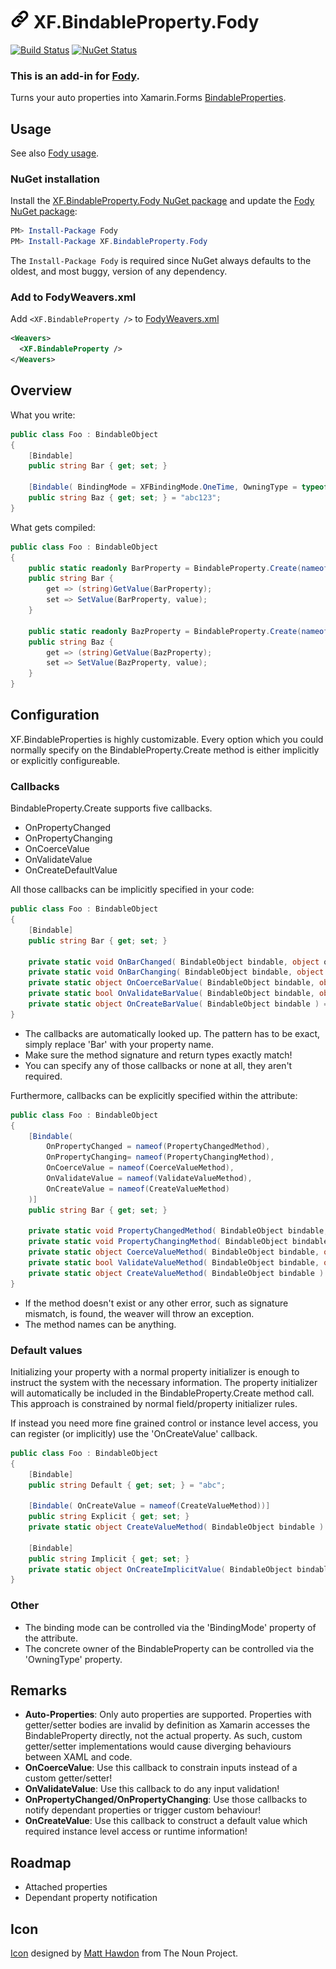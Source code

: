 # <img src="/Icon.png" height="30px"> XF.BindableProperty.Fody

[![Build Status]()]()
[![NuGet Status](https://img.shields.io/nuget/v/XF.BindableProperty.Fody.svg)](https://nuget.org/packages/XF.BindableProperty.Fody/)

### This is an add-in for [Fody](https://github.com/Fody/Home/).

Turns your auto properties into Xamarin.Forms [BindableProperties](https://docs.microsoft.com/de-de/dotnet/api/xamarin.forms.bindableproperty?view=xamarin-forms).

## Usage

See also [Fody usage](https://github.com/Fody/Home/blob/master/pages/usage.md).


### NuGet installation

Install the [XF.BindableProperty.Fody NuGet package](https://nuget.org/packages/XF.BindableProperty.Fody/) and update the [Fody NuGet package](https://nuget.org/packages/Fody/):

```powershell
PM> Install-Package Fody
PM> Install-Package XF.BindableProperty.Fody
```

The `Install-Package Fody` is required since NuGet always defaults to the oldest, and most buggy, version of any dependency.


### Add to FodyWeavers.xml

Add `<XF.BindableProperty />` to [FodyWeavers.xml](https://github.com/Fody/Home/blob/master/pages/usage.md#add-fodyweaversxml)

```xml
<Weavers>
  <XF.BindableProperty />
</Weavers>
```


## Overview

What you write:

```csharp
public class Foo : BindableObject
{
    [Bindable]
    public string Bar { get; set; }

    [Bindable( BindingMode = XFBindingMode.OneTime, OwningType = typeof(Color))]
    public string Baz { get; set; } = "abc123";
}
```

What gets compiled:

```csharp
public class Foo : BindableObject
{
    public static readonly BarProperty = BindableProperty.Create(nameof(Bar), typeof(string), typeof(Foo), default(string), BindingMode.OneWay);
    public string Bar {
        get => (string)GetValue(BarProperty);
        set => SetValue(BarProperty, value);
    }

    public static readonly BazProperty = BindableProperty.Create(nameof(Baz), typeof(string), typeof(Color), "abc123", BindingMode.OneTime);
    public string Baz {
        get => (string)GetValue(BazProperty);
        set => SetValue(BazProperty, value);
    }
}
```


## Configuration

XF.BindableProperties is highly customizable. Every option which you could normally specify on the BindableProperty.Create method is either implicitly or explicitly configureable.

### Callbacks

BindableProperty.Create supports five callbacks.
- OnPropertyChanged
- OnPropertyChanging
- OnCoerceValue
- OnValidateValue
- OnCreateDefaultValue

All those callbacks can be implicitly specified in your code:
```csharp
public class Foo : BindableObject
{
    [Bindable]
    public string Bar { get; set; }

    private static void OnBarChanged( BindableObject bindable, object oldValue, object newValue ) => throw new NotImplementedException();
    private static void OnBarChanging( BindableObject bindable, object oldValue, object newValue ) => throw new NotImplementedException();
    private static object OnCoerceBarValue( BindableObject bindable, object value ) => throw new NotImplementedException();
    private static bool OnValidateBarValue( BindableObject bindable, object value ) => throw new NotImplementedException();
    private static object OnCreateBarValue( BindableObject bindable ) => throw new NotImplementedException();
}
```

* The callbacks are automatically looked up. The pattern has to be exact, simply replace 'Bar' with your property name.
* Make sure the method signature and return types exactly match!
* You can specify any of those callbacks or none at all, they aren't required.

Furthermore, callbacks can be explicitly specified within the attribute:
```csharp
public class Foo : BindableObject
{
    [Bindable(
        OnPropertyChanged = nameof(PropertyChangedMethod),
        OnPropertyChanging= nameof(PropertyChangingMethod),
        OnCoerceValue = nameof(CoerceValueMethod),
        OnValidateValue = nameof(ValidateValueMethod),
        OnCreateValue = nameof(CreateValueMethod)
    )]
    public string Bar { get; set; }

    private static void PropertyChangedMethod( BindableObject bindable, object oldValue, object newValue ) => throw new NotImplementedException();
    private static void PropertyChangingMethod( BindableObject bindable, object oldValue, object newValue ) => throw new NotImplementedException();
    private static object CoerceValueMethod( BindableObject bindable, object value ) => throw new NotImplementedException();
    private static bool ValidateValueMethod( BindableObject bindable, object value ) => throw new NotImplementedException();
    private static object CreateValueMethod( BindableObject bindable ) => throw new NotImplementedException();
}
```

* If the method doesn't exist or any other error, such as signature mismatch, is found, the weaver will throw an exception.
* The method names can be anything.

### Default values

Initializing your property with a normal property initializer is enough to instruct the system with the necessary information. The property initializer will automatically be included in the BindableProperty.Create method call. This approach is constrained by normal field/property initializer rules.

If instead you need more fine grained control or instance level access, you can register (or implicitly) use the 'OnCreateValue' callback.

```csharp
public class Foo : BindableObject
{
    [Bindable]
    public string Default { get; set; } = "abc";
   
    [Bindable( OnCreateValue = nameof(CreateValueMethod))]
    public string Explicit { get; set; }
    private static object CreateValueMethod( BindableObject bindable ) => "abc"; //Instance level access throught 'bindable' argument
    
    [Bindable]
    public string Implicit { get; set; }
    private static object OnCreateImplicitValue( BindableObject bindable ) => "abc"; //Instance level access throught 'bindable' argument
}
```

### Other

* The binding mode can be controlled via the 'BindingMode' property of the attribute.
* The concrete owner of the BindableProperty can be controlled via the 'OwningType' property.


## Remarks
* **Auto-Properties**: Only auto properties are supported. Properties with getter/setter bodies are invalid by definition as Xamarin accesses the BindableProperty directly, not the actual property. As such, custom getter/setter implementations would cause diverging behaviours between XAML and code. 
* **OnCoerceValue**: Use this callback to constrain inputs instead of a custom getter/setter!
* **OnValidateValue**: Use this callback to do any input validation!
* **OnPropertyChanged/OnPropertyChanging**: Use those callbacks to notify dependant properties or trigger custom behaviour!
* **OnCreateValue**: Use this callback to construct a default value which required instance level access or runtime information!

## Roadmap
* Attached properties
* Dependant property notification

## Icon

[Icon](https://thenounproject.com/term/link/39562/) designed by [Matt Hawdon](https://thenounproject.com/matthawdon/) from The Noun Project.
